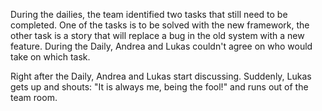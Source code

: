 During the dailies, the team identified two tasks that still need to be completed. One of the tasks is to be solved with the new framework, the other task is a story that will replace a bug in the old system with a new feature. During the Daily, Andrea and Lukas couldn't agree on who would take on which task.

Right after the Daily, Andrea and Lukas start discussing. Suddenly, Lukas gets up and shouts: &quot;It is always me, being the fool!&quot; and runs out of the team room.

